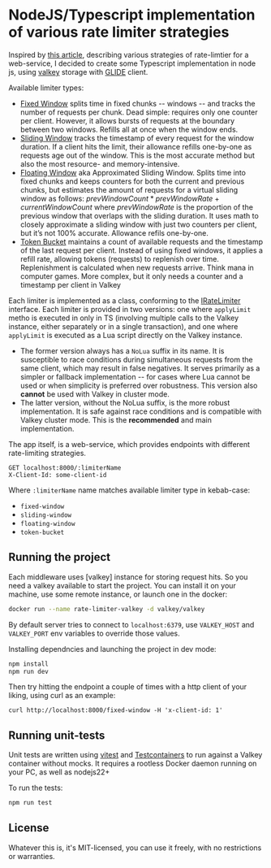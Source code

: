 # NodeJS/Typescript implementation of various rate limiter strategies

Inspired by [this article](https://smudge.ai/blog/ratelimit-algorithms),
describing various strategies of rate-limtier for a web-service,
I decided to create some Typescript implementation in node js, using
[valkey](https://valkey.io/) storage with [GLIDE](https://valkey.io/valkey-glide/)
client.

Available limiter types:

- [Fixed Window](./src//Limiters/FixedWindowLimiter.ts) splits time in fixed
  chunks -- windows -- and tracks the number of requests per chunk. Dead
  simple: requires only one counter per client. However, it allows bursts of
  requests at the boundary between two windows. Refills all at once when the
  window ends.
- [Sliding Window](./src/Limiters/SlidingWindowLimiter.ts) tracks the timestamp
  of every request for the window duration. If a client hits the limit, their
  allowance refills one-by-one as requests age out of the window. This is the
  most accurate method but also the most resource- and memory-intensive.
- [Floating Window](./src/Limiters/FloatingWindowLimiter.ts) aka Approximated
  Sliding Window. Splits time into fixed chunks and keeps counters for both the
  current and previous chunks, but estimates the amount of requests for a
  virtual sliding window as follows:
  $`prevWindowCount * prevWindowRate + currentWindowCount`$
  where $prevWindowRate$ is the proportion of the previous window that overlaps
  with the sliding duration.
  It uses math to closely approximate a sliding window with just two counters
  per client, but it’s not 100% accurate. Allowance refils one-by-one.
- [Token Bucket](./src/Limiters/TokenBucketLimiter.ts) maintains a count of
  available requests and the timestamp of the last request per client. Instead
  of using fixed windows, it applies a refill rate, allowing tokens (requests)
  to replenish over time. Replenishment is calculated when new requests arrive.
  Think mana in computer games. More complex, but it only needs a counter
  and a timestamp per client in Valkey

Each limiter is implemented as a class, conforming to the
[IRateLimiter](./src//Limiters//IRateLimiter.ts) interface. Each limiter is
provided in two versions: one where `applyLimit` metho is executed in only in TS
(involving multiple calls to the Valkey instance, either separately or in a
single transaction), and one where `applyLimit` is executed as a Lua script
directly on the Valkey instance.

- The former version always has a `NoLua` suffix in its name. It is susceptible
  to race conditions during simultaneous requests from the same client, which
  may result in false negatives. It serves primarily as a simpler or
  fallback implementation -- for cases where Lua cannot be used or when
  simplicity is preferred over robustness. This version also **cannot** be used
  with Valkey in cluster mode.
- The latter version, without the NoLua suffix, is the more robust
  implementation. It is safe against race conditions and is compatible with
  Valkey cluster mode. This is the **recommended** and main implementation.

The app itself, is a web-service, which provides endpoints with different
rate-limiting strategies.

```http
GET localhost:8000/:limiterName
X-Client-Id: some-client-id
```

Where `:limiterName` name matches available limiter type in kebab-case:

- `fixed-window`
- `sliding-window`
- `floating-window`
- `token-bucket`

## Running the project

Each middleware uses [valkey] instance for storing request hits.
So you need a valkey available to start the project. You can install it on
your machine, use some remote instance, or launch one in the docker:

```sh
docker run --name rate-limiter-valkey -d valkey/valkey
```

By default server tries to connect to `localhost:6379`, use `VALKEY_HOST` and
`VALKEY_PORT` env variables to override those values.

Installing dependncies and launching the project in dev mode:

```sh
npm install
npm run dev
```

Then try hitting the endpoint a couple of times with a http client of your
liking, using curl as an example:

```
curl http://localhost:8000/fixed-window -H 'x-client-id: 1'
```

## Running unit-tests

Unit tests are written using [vitest](https://vitest.dev/) and
[Testcontainers](https://testcontainers.com/) to run against a Valkey container
without mocks. It requires a rootless Docker daemon running on your PC, as well
as nodejs22+

To run the tests:

```sh
npm run test
```

## License

Whatever this is, it's MIT-licensed, you can use it freely, with no restrictions
or warranties.
